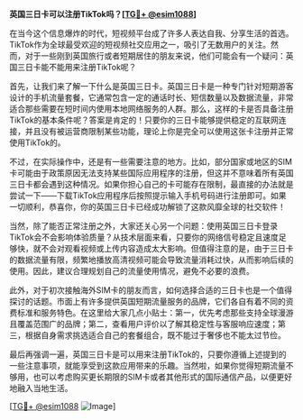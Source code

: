 **英国三日卡可以注册TikTok吗？[[TG💪+ @esim1088](https://t.me/s/esim1088)]**

在当今这个信息爆炸的时代，短视频平台成了许多人表达自我、分享生活的首选。TikTok作为全球最受欢迎的短视频社交应用之一，吸引了无数用户的关注。然而，对于一些刚到英国旅行或者短期居住的朋友来说，他们可能会有一个疑问：英国三日卡能不能用来注册TikTok呢？

首先，让我们来了解一下什么是英国三日卡。英国三日卡是一种专门针对短期游客设计的手机流量套餐，它通常包含一定的通话时长、短信数量以及数据流量，非常适合那些需要在短时间内使用本地网络服务的人群。那么，这样的卡是否具备注册TikTok的基本条件呢？答案是肯定的！只要你的三日卡能够提供稳定的互联网连接，并且没有被运营商限制某些功能，理论上你是完全可以使用这张卡注册并正常使用TikTok的。

不过，在实际操作中，还是有一些需要注意的地方。比如，部分国家或地区的SIM卡可能由于政策原因无法支持某些国际应用程序的注册，但这并不意味着所有英国三日卡都会遇到这种情况。如果你担心自己的卡可能存在限制，最直接的办法就是尝试一下——下载TikTok应用程序后按照提示输入手机号码进行注册即可。如果一切顺利，恭喜你，你的英国三日卡已经成功解锁了这款风靡全球的社交软件！

当然，除了能否正常注册之外，大家还关心另一个问题：使用英国三日卡登录TikTok会不会影响体验质量？从技术层面来看，只要你的网络信号稳定且速度足够快，就不会对观看视频或上传内容造成太大影响。但值得注意的是，由于三日卡的数据流量有限，频繁地播放高清视频可能会导致流量消耗过快，从而影响后续的使用。因此，建议合理规划自己的流量使用情况，避免不必要的浪费。

此外，对于初次接触海外SIM卡的朋友而言，如何选择合适的三日卡也是一个值得探讨的话题。市面上有许多提供英国短期流量服务的品牌，它们各自有着不同的资费标准和服务特色。在这里给大家几点小贴士：第一，优先考虑那些支持全球漫游且覆盖范围广的品牌；第二，查看用户评价以了解其稳定性与客服响应速度；第三，根据自身需求挑选适合自己的套餐组合，既不能过于奢侈也不能太过节俭。

最后再强调一遍，英国三日卡是可以用来注册TikTok的，只要你遵循上述提到的一些注意事项，就能享受到这款应用带来的乐趣。当然啦，如果你觉得短期流量不够用，也可以考虑购买更长期限的SIM卡或者其他形式的国际通信产品，以便更好地融入当地生活。

[[TG💪+ @esim1088](https://t.me/s/esim1088) ![Image](https://i.postimg.cc/4NQfJmqS/Snipaste-2025-05-13-00-14-12.png)]